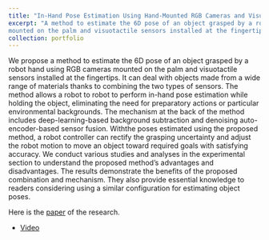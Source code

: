 ```yaml
---
title: "In-Hand Pose Estimation Using Hand-Mounted RGB Cameras and Visuotactile Sensors"
excerpt: "A method to estimate the 6D pose of an object grasped by a robot hand using RGB cameras 
mounted on the palm and visuotactile sensors installed at the fingertips. <br/><img src='/images/abstract.png'>"
collection: portfolio
---
```


We propose a method to estimate the 6D pose of an object grasped by a robot hand using RGB cameras mounted on the palm and visuotactile sensors installed at the fingertips. 
It can deal with objects made from a wide range of materials thanks to combining the two types of sensors. 
The method allows a robot to robot to perform in-hand pose estimation while holding the object, eliminating the need for preparatory actions or particular environmental backgrounds. 
The mechanism at the back of the method includes deep-learning-based background subtraction and denoising auto-encoder-based sensor fusion. 
Withthe poses estimated using the proposed method, a robot controller can rectify the grasping uncertainty and adjust the robot motion to move an object toward required goals with satisfying accuracy. 
We conduct various studies and analyses in the experimental section to understand the proposed method’s advantages and disadvantages. 
The results demonstrate the benefits of the proposed combination and mechanism. 
They also provide essential knowledge to readers considering using a similar configuration for estimating object poses.


Here is the [paper](https://ieeexplore.ieee.org/iel7/6287639/6514899/10043666.pdf) of the research.


* [Video](https://www.youtube.com/watch?v=2DNVzRrOgaw)